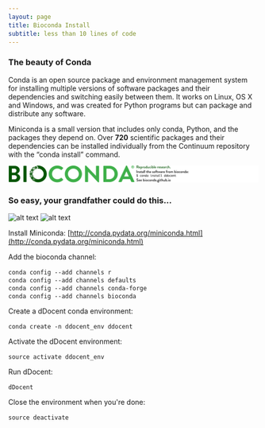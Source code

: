 ```yaml
---
layout: page
title: Bioconda Install
subtitle: less than 10 lines of code
---
```


### The beauty of Conda

Conda is an open source package and environment management system for installing multiple versions of software packages and their dependencies and switching easily between them. It works on Linux, OS X and Windows, and was created for Python programs but can package and distribute any software.

Miniconda is a small version that includes only conda, Python, and the packages they depend on. Over **720** scientific packages and their dependencies can be installed individually from the Continuum repository with the “conda install” command.

![alt text](/biocondabadge.png)

### So easy, your grandfather could do this...

![alt text](https://anaconda.org/bioconda/ddocent/badges/downloads.svg) ![alt text](https://anaconda.org/bioconda/ddocent/badges/platforms.svg)

Install Miniconda: [http://conda.pydata.org/miniconda.html](http://conda.pydata.org/miniconda.html)

Add the bioconda channel:

```
conda config --add channels r
conda config --add channels defaults
conda config --add channels conda-forge
conda config --add channels bioconda
```

Create a dDocent conda environment:

```
conda create -n ddocent_env ddocent
```

Activate the dDocent environment:

```
source activate ddocent_env
```

Run dDocent:

```
dDocent
```

Close the environment when you're done:

```
source deactivate
```

